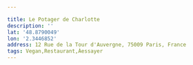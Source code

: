 ```yaml
---

title: Le Potager de Charlotte
description: ''
lat: '48.8790049'
lon: '2.3446852'
address: 12 Rue de la Tour d'Auvergne, 75009 Paris, France
tags: Vegan,Restaurant,Àessayer
---
```


